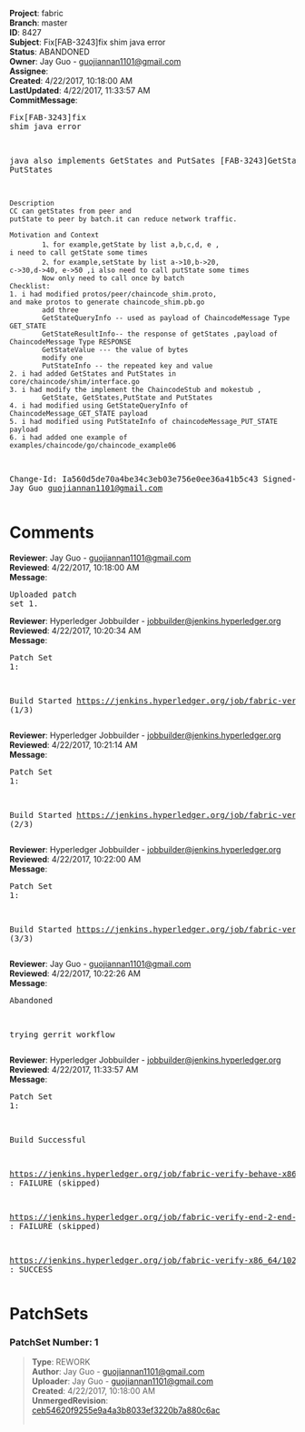 <strong>Project</strong>: fabric<br><strong>Branch</strong>: master<br><strong>ID</strong>: 8427<br><strong>Subject</strong>: Fix[FAB-3243]fix shim java error<br><strong>Status</strong>: ABANDONED<br><strong>Owner</strong>: Jay Guo - guojiannan1101@gmail.com<br><strong>Assignee</strong>:<br><strong>Created</strong>: 4/22/2017, 10:18:00 AM<br><strong>LastUpdated</strong>: 4/22/2017, 11:33:57 AM<br><strong>CommitMessage</strong>:<br><pre>Fix[FAB-3243]fix shim java error

java also implements GetStates and PutSates
[FAB-3243]GetStates PutStates

    Description
    CC can getStates from peer and
    putState to peer by batch.it can reduce network traffic.

    Motivation and Context
            1、for example,getState by list a,b,c,d, e ,
    i need to call getState some times
            2、for example,setState by list a->10,b->20,
    c->30,d->40, e->50 ,i also need to call putState some times
            Now only need to call once by batch
    Checklist:
    1. i had modified protos/peer/chaincode_shim.proto,
    and make protos to generate chaincode_shim.pb.go
            add three
            GetStateQueryInfo -- used as payload of ChaincodeMessage Type GET_STATE
            GetStateResultInfo-- the response of getStates ,payload of ChaincodeMessage Type RESPONSE
            GetStateValue --- the value of bytes
            modify one
            PutStateInfo -- the repeated key and value
    2. i had added GetStates and PutStates in core/chaincode/shim/interface.go
    3. i had modify the implement the ChaincodeStub and mokestub ,
            GetState, GetStates,PutState and PutStates
    4. i had modified using GetStateQueryInfo of ChaincodeMessage_GET_STATE payload
    5. i had modified using PutStateInfo of chaincodeMessage_PUT_STATE payload
    6. i had added one example of examples/chaincode/go/chaincode_example06
Change-Id: Ia560d5de70a4be34c3eb03e756e0ee36a41b5c43
Signed-off-by: Jay Guo <guojiannan1101@gmail.com>
</pre><h1>Comments</h1><strong>Reviewer</strong>: Jay Guo - guojiannan1101@gmail.com<br><strong>Reviewed</strong>: 4/22/2017, 10:18:00 AM<br><strong>Message</strong>: <pre>Uploaded patch set 1.</pre><strong>Reviewer</strong>: Hyperledger Jobbuilder - jobbuilder@jenkins.hyperledger.org<br><strong>Reviewed</strong>: 4/22/2017, 10:20:34 AM<br><strong>Message</strong>: <pre>Patch Set 1:

Build Started https://jenkins.hyperledger.org/job/fabric-verify-behave-x86_64/4285/ (1/3)</pre><strong>Reviewer</strong>: Hyperledger Jobbuilder - jobbuilder@jenkins.hyperledger.org<br><strong>Reviewed</strong>: 4/22/2017, 10:21:14 AM<br><strong>Message</strong>: <pre>Patch Set 1:

Build Started https://jenkins.hyperledger.org/job/fabric-verify-x86_64/10219/ (2/3)</pre><strong>Reviewer</strong>: Hyperledger Jobbuilder - jobbuilder@jenkins.hyperledger.org<br><strong>Reviewed</strong>: 4/22/2017, 10:22:00 AM<br><strong>Message</strong>: <pre>Patch Set 1:

Build Started https://jenkins.hyperledger.org/job/fabric-verify-end-2-end-x86_64/1752/ (3/3)</pre><strong>Reviewer</strong>: Jay Guo - guojiannan1101@gmail.com<br><strong>Reviewed</strong>: 4/22/2017, 10:22:26 AM<br><strong>Message</strong>: <pre>Abandoned

trying gerrit workflow</pre><strong>Reviewer</strong>: Hyperledger Jobbuilder - jobbuilder@jenkins.hyperledger.org<br><strong>Reviewed</strong>: 4/22/2017, 11:33:57 AM<br><strong>Message</strong>: <pre>Patch Set 1:

Build Successful 

https://jenkins.hyperledger.org/job/fabric-verify-behave-x86_64/4285/ : FAILURE (skipped)

https://jenkins.hyperledger.org/job/fabric-verify-end-2-end-x86_64/1752/ : FAILURE (skipped)

https://jenkins.hyperledger.org/job/fabric-verify-x86_64/10219/ : SUCCESS</pre><h1>PatchSets</h1><h3>PatchSet Number: 1</h3><blockquote><strong>Type</strong>: REWORK<br><strong>Author</strong>: Jay Guo - guojiannan1101@gmail.com<br><strong>Uploader</strong>: Jay Guo - guojiannan1101@gmail.com<br><strong>Created</strong>: 4/22/2017, 10:18:00 AM<br><strong>UnmergedRevision</strong>: [ceb54620f9255e9a4a3b8033ef3220b7a880c6ac](https://github.com/hyperledger-gerrit-archive/fabric/commit/ceb54620f9255e9a4a3b8033ef3220b7a880c6ac)<br><br></blockquote>